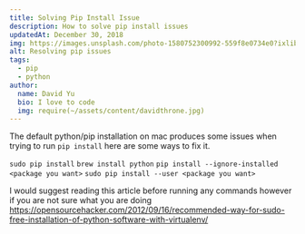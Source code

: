 ```yaml
---
title: Solving Pip Install Issue
description: How to solve pip install issues
updatedAt: December 30, 2018
img: https://images.unsplash.com/photo-1580752300992-559f8e0734e0?ixlib=rb-1.2.1&ixid=eyJhcHBfaWQiOjEyMDd9&auto=format&fit=crop&w=634&q=80
alt: Resolving pip issues
tags:
  - pip
  - python
author:
  name: David Yu
  bio: I love to code
  img: require(~/assets/content/davidthrone.jpg)
---
```


The default python/pip installation on mac produces some issues when trying to run `pip install` here are some ways to fix it.

`sudo pip install`
`brew install python`
`pip install --ignore-installed <package you want>`
`sudo pip install --user <package you want>`

I would suggest reading this article before running any commands however if you are not sure what you are doing https://opensourcehacker.com/2012/09/16/recommended-way-for-sudo-free-installation-of-python-software-with-virtualenv/
